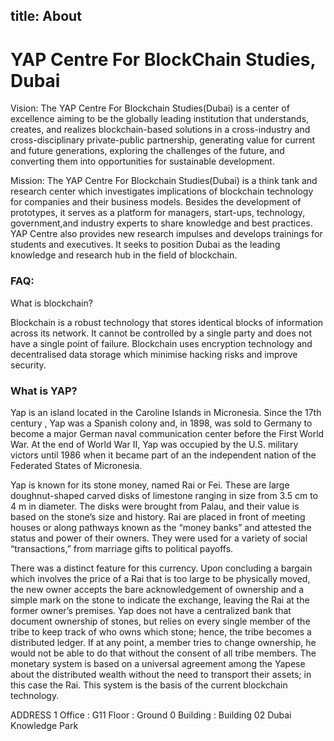 title: About
---
# YAP Centre For BlockChain Studies, Dubai

Vision: The YAP Centre For Blockchain Studies(Dubai) is a center of excellence aiming to be the globally leading institution that understands, creates, and realizes blockchain-based solutions in a cross-industry and cross-disciplinary private-public partnership, generating value for current and future generations, exploring the challenges of the future, and converting them into opportunities for sustainable development.

Mission: The YAP Centre For Blockchain Studies(Dubai) is a think tank and research center which investigates implications of blockchain technology for companies and their business models. Besides the development of prototypes, it serves as a platform for managers, start-ups, technology, government,and industry experts to share knowledge and best practices. YAP Centre also provides new research impulses and develops trainings for students and executives. It seeks to position Dubai as the leading knowledge and research hub in the field of blockchain.

### FAQ:

What is blockchain?

Blockchain is a robust technology that stores identical blocks of information across its network. It cannot be controlled by a single party and does not have a single point of failure. Blockchain uses encryption technology and decentralised data storage which minimise hacking risks and improve security.



### What is YAP?



Yap is an island located in the Caroline Islands in Micronesia. Since the 17th century , Yap was a Spanish colony and, in 1898, was sold to Germany to become a major German naval communication center before the First World War. At the end of World War II, Yap was occupied by the U.S. military victors until 1986 when it became part of an the independent nation of the Federated States of Micronesia.

Yap is known for its stone money, named Rai or Fei. These are large doughnut-shaped carved disks of limestone ranging in size from 3.5 cm to 4 m in diameter. The disks were brought from Palau, and their value is based on the stone’s size and history. Rai are placed in front of meeting houses or along pathways known as the “money banks” and attested the status and power of their owners. They were used for a variety of social “transactions,” from marriage gifts to political payoffs.

There was a distinct feature for this currency. Upon concluding a bargain which involves the price of a Rai that is too large to be physically moved, the new owner accepts the bare acknowledgement of ownership and a simple mark on the stone to indicate the exchange, leaving the Rai at the former owner’s premises. Yap does not have a centralized bank that document ownership of stones, but relies on every single member of the tribe to keep track of who owns which stone; hence, the tribe becomes a distributed ledger. If at any point, a member tries to change ownership, he would not be able to do that without the consent of all tribe members. The monetary system is based on a universal agreement among the Yapese about the distributed wealth without the need to transport their assets; in this case the Rai. This system is the basis of the current blockchain technology.

ADDRESS 1
Office : G11
Floor : Ground 0
Building : Building 02
Dubai Knowledge Park

